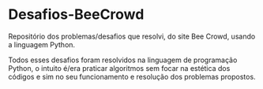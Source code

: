 # Desafios-BeeCrowd
Repositório dos problemas/desafios que resolvi, do site Bee Crowd, usando a linguagem Python.

Todos esses desafios foram resolvidos na linguagem de programação Python, o intuito é/era praticar algoritmos sem focar 
na estética dos códigos e sim no seu funcionamento e resolução dos problemas propostos. 